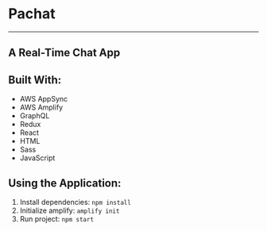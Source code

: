 # Pachat
---
## A Real-Time Chat App

## Built With:
- AWS AppSync
- AWS Amplify
- GraphQL
- Redux
- React
- HTML
- Sass
- JavaScript

## Using the Application:
1. Install dependencies: `npm install`
2. Initialize amplify: `amplify init`
3. Run project: `npm start`
